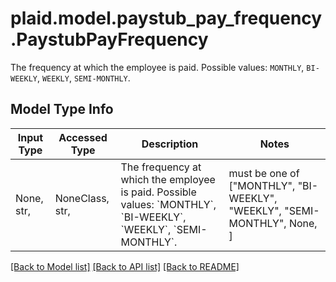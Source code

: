 # plaid.model.paystub_pay_frequency.PaystubPayFrequency

The frequency at which the employee is paid. Possible values: `MONTHLY`, `BI-WEEKLY`, `WEEKLY`, `SEMI-MONTHLY`.

## Model Type Info
Input Type | Accessed Type | Description | Notes
------------ | ------------- | ------------- | -------------
None, str,  | NoneClass, str,  | The frequency at which the employee is paid. Possible values: &#x60;MONTHLY&#x60;, &#x60;BI-WEEKLY&#x60;, &#x60;WEEKLY&#x60;, &#x60;SEMI-MONTHLY&#x60;. | must be one of ["MONTHLY", "BI-WEEKLY", "WEEKLY", "SEMI-MONTHLY", None, ] 

[[Back to Model list]](../../README.md#documentation-for-models) [[Back to API list]](../../README.md#documentation-for-api-endpoints) [[Back to README]](../../README.md)

